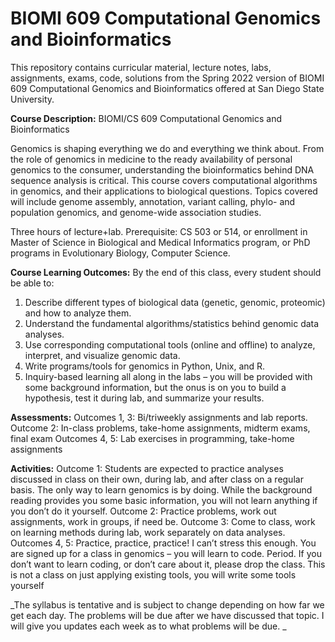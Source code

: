 # BIOMI 609 Computational Genomics and Bioinformatics
This repository contains curricular material, lecture notes, labs, assignments, exams, code, solutions from the Spring 2022 version of BIOMI 609 Computational Genomics and Bioinformatics offered at San Diego State University.

**Course Description:**
BIOMI/CS 609 Computational Genomics and Bioinformatics

Genomics is shaping everything we do and everything we think about. From the role of genomics in medicine to the ready availability of personal genomics to the consumer, understanding the bioinformatics behind DNA sequence analysis is critical. This course covers computational algorithms in genomics, and their applications to biological questions. Topics covered will include genome assembly, annotation, variant calling, phylo- and population genomics, and genome-wide association studies.

Three hours of lecture+lab. Prerequisite: CS 503 or 514, or enrollment in Master of Science in Biological and Medical Informatics program, or PhD programs in Evolutionary Biology, Computer Science.

**Course Learning Outcomes:**
By the end of this class, every student should be able to:
1.	Describe different types of biological data (genetic, genomic, proteomic) and how to analyze them.
2.	Understand the fundamental algorithms/statistics behind genomic data analyses.
3.	Use corresponding computational tools (online and offline) to analyze, interpret, and visualize genomic data.
4.	Write programs/tools for genomics in Python, Unix, and R.
5.	Inquiry-based learning all along in the labs – you will be provided with some background information, but the onus is on you to build a hypothesis, test it during lab, and summarize your results.

**Assessments:**
Outcomes 1, 3: Bi/triweekly assignments and lab reports.
Outcome 2: In-class problems, take-home assignments, midterm exams, final exam
Outcomes 4, 5: Lab exercises in programming, take-home assignments

**Activities:**
Outcome 1: Students are expected to practice analyses discussed in class on their own, during lab, and after class on a regular basis. The only way to learn genomics is by doing. While the background reading provides you some basic information, you will not learn anything if you don’t do it yourself.
Outcome 2: Practice problems, work out assignments, work in groups, if need be.
Outcome 3: Come to class, work on learning methods during lab, work separately on data analyses.
Outcomes 4, 5: Practice, practice, practice! I can’t stress this enough. You are signed up for a class in genomics – you will learn to code. Period. If you don’t want to learn coding, or don’t care about it, please drop the class. This is not a class on just applying existing tools, you will write some tools yourself


_The syllabus is tentative and is subject to change depending on how far we get each day.  The problems will be due after we have discussed that topic. I will give you updates each week as to what problems will be due. 
_
